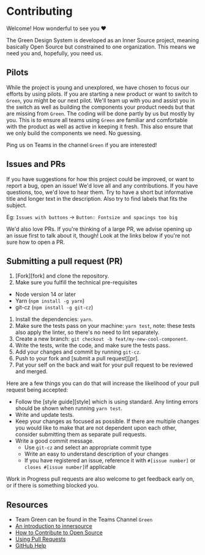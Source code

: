 # Contributing

Welcome! How wonderful to see you ❤️

The Green Design System is developed as an Inner Source project, meaning basically Open Source but constrained to one organization. This means we need you and, hopefully, you need us.

## Pilots

While the project is young and unexplored, we have chosen to focus our efforts by using pilots. If you are starting a new product or want to switch to `Green`, you might be our next pilot. We'll team up with you and assist you in the switch as well as building the components your product needs but that are missing from `Green`. The coding will be done partly by us but mostly by you. This is to ensure all teams using `Green` are familiar and comfortable with the product as well as active in keeping it fresh. This also ensure that we only build the components we need. No guessing.

Ping us on Teams in the channel `Green` if you are interested!

## Issues and PRs

If you have suggestions for how this project could be improved, or want to report a bug, open an issue! We'd love all and any contributions. If you have questions, too, we'd love to hear them. Try to have a short but informative title and longer text in the description. Also try to find labels that fits the subject.

Eg: `Issues with buttons` -> `Button: Fontsize and spacings too big`

We'd also love PRs. If you're thinking of a large PR, we advise opening up an issue first to talk about it, though! Look at the links below if you're not sure how to open a PR.

## Submitting a pull request (PR)

1. [Fork][fork] and clone the repository.
1. Make sure you fulfill the technical pre-requisites

- Node version 14 or later
- Yarn (`npm install -g yarn`)
- git-cz (`npm install -g git-cz`)

1. Install the dependencies: `yarn`.
1. Make sure the tests pass on your machine: `yarn test`, note: these tests also apply the linter, so there's no need to lint separately.
1. Create a new branch: `git checkout -b feat/my-new-cool-component`.
1. Write the tests, write the code, and make sure the tests pass.
1. Add your changes and commit by running `git-cz`.
1. Push to your fork and [submit a pull request][pr].
1. Pat your self on the back and wait for your pull request to be reviewed and merged.

Here are a few things you can do that will increase the likelihood of your pull request being accepted:

- Follow the [style guide][style] which is using standard. Any linting errors should be shown when running `yarn test`.
- Write and update tests.
- Keep your changes as focused as possible. If there are multiple changes you would like to make that are not dependent upon each other, consider submitting them as separate pull requests.
- Write a good commit message.
  - Use `git-cz` and select an appropriate commit type
  - Write an easy to understand description of your changes
  - If you have registered an issue, reference it with `#[issue number]` or `closes #[issue number]`if applicable

Work in Progress pull requests are also welcome to get feedback early on, or if there is something blocked you.

## Resources

- Team Green can be found in the Teams Channel `Green`
- [An introduction to innersource](https://resources.github.com/whitepapers/introduction-to-innersource/)
- [How to Contribute to Open Source](https://opensource.guide/how-to-contribute/)
- [Using Pull Requests](https://help.github.com/articles/about-pull-requests/)
- [GitHub Help](https://help.github.com)
